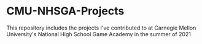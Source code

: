 # CMU-NHSGA-Projects
This repository includes the projects I've contributed to at Carnegie Mellon University's National High School Game Academy in the summer of 2021
